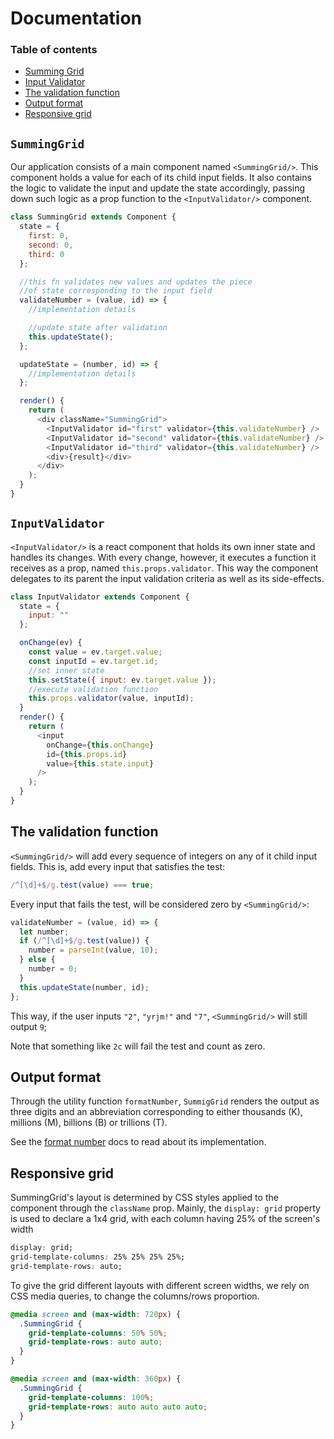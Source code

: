 # Documentation

### Table of contents

- [Summing Grid](#SummingGrid)
- [Input Validator](#InputValidator)
- [The validation function](#Validation)
- [Output format](#Output)
- [Responsive grid](#Grid)

## <a name="SummingGrid">`SummingGrid`</a>

Our application consists of a main component named `<SummingGrid/>`. This component holds a value for each of its child input fields. It also contains the logic to validate the input and update the state accordingly, passing down such logic as a prop function to the `<InputValidator/>` component.

```javascript
class SummingGrid extends Component {
  state = {
    first: 0,
    second: 0,
    third: 0
  };

  //this fn validates new values and updates the piece
  //of state corresponding to the input field
  validateNumber = (value, id) => {
    //implementation details

    //update state after validation
    this.updateState();
  };

  updateState = (number, id) => {
    //implementation details
  };

  render() {
    return (
      <div className="SummingGrid">
        <InputValidator id="first" validator={this.validateNumber} />
        <InputValidator id="second" validator={this.validateNumber} />
        <InputValidator id="third" validator={this.validateNumber} />
        <div>{result}</div>
      </div>
    );
  }
}
```

## <a name="InputValidator">`InputValidator`</a>

`<InputValidator/>` is a react component that holds its own inner state and handles its changes. With every change, however, it executes a function it receives as a prop, named `this.props.validator`. This way the component delegates to its parent the input validation criteria as well as its side-effects.

```javascript
class InputValidator extends Component {
  state = {
    input: ""
  };

  onChange(ev) {
    const value = ev.target.value;
    const inputId = ev.target.id;
    //set inner state
    this.setState({ input: ev.target.value });
    //execute validation function
    this.props.validator(value, inputId);
  }
  render() {
    return (
      <input
        onChange={this.onChange}
        id={this.props.id}
        value={this.state.input}
      />
    );
  }
}
```

## <a name="Validation">The validation function</a>

`<SummingGrid/>` will add every sequence of integers on any of it child input fields. This is, add every input that satisfies the test:

```javascript
/^[\d]+$/g.test(value) === true;
```

Every input that fails the test, will be considered zero by `<SummingGrid/>`:

```javascript
validateNumber = (value, id) => {
  let number;
  if (/^[\d]+$/g.test(value)) {
    number = parseInt(value, 10);
  } else {
    number = 0;
  }
  this.updateState(number, id);
};
```

This way, if the user inputs `"2"`, `"yrjm!"` and `"7"`, `<SummingGrid/>` will still output `9`;

Note that something like `2c` will fail the test and count as zero.

## <a name="Output">Output format</a>

Through the utility function `formatNumber`, `SummigGrid` renders the output as three digits and an abbreviation corresponding to either thousands (K), millions (M), billions (B) or trillions (T).

See the [format number](https://github.com/LuisRevillaM/summing-grid/tree/master/summing-grid/docs/formatNumber.md) docs to read about its implementation.

## <a name="Grid">Responsive grid</a>

SummingGrid's layout is determined by CSS styles applied to the component through the `className` prop. Mainly, the `display: grid` property is used to declare a 1x4 grid, with each column having 25% of the screen's width

```css
display: grid;
grid-template-columns: 25% 25% 25% 25%;
grid-template-rows: auto;
```

To give the grid different layouts with different screen widths, we rely on CSS media queries, to change the columns/rows proportion.

```css
@media screen and (max-width: 720px) {
  .SummingGrid {
    grid-template-columns: 50% 50%;
    grid-template-rows: auto auto;
  }
}

@media screen and (max-width: 360px) {
  .SummingGrid {
    grid-template-columns: 100%;
    grid-template-rows: auto auto auto auto;
  }
}
```
